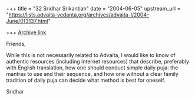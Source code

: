 +++
title = "32 Sridhar Srikantiah"
date = "2004-06-05"
upstream_url = "https://lists.advaita-vedanta.org/archives/advaita-l/2004-June/013137.html"

+++
[Archive link](https://lists.advaita-vedanta.org/archives/advaita-l/2004-June/013137.html)

Friends,

While this is not necessarily related to Advaita, I would like to know of authentic resources (including internet resources) that describe, preferably with English translation, how one should conduct simple daily puja: the mantras to use and their sequence, and how one without a clear family tradition of daily puja can decide what method is best for oneself. 

Sridhar



